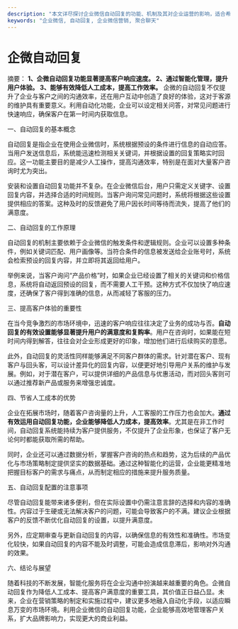 ```yaml
---
description: "本文详尽探讨企业微信自动回复的功能、机制及其对企业运营的影响，适合希望优化客户沟通效率的企业和营销团队。"
keywords: "企业微信, 自动回复, 企业微信营销, 聚合聊天"
---
```

# 企微自动回复

摘要： 
**1、企微自动回复功能显著提高客户响应速度。 2、通过智能化管理，提升用户体验。 3、能够有效降低人工成本，提高工作效率。** 企微的自动回复不仅提升了企业与客户之间的沟通效率，还在用户互动中创造了良好的体验，这对于客源的维护具有重要意义。利用自动化功能，企业可以设定相关问答，对常见问题进行快速响应，确保客户在第一时间内获取信息。

一、自动回复的基本概念

自动回复是指企业在使用企业微信时，系统根据预设的条件进行信息的自动应答。当用户发送信息后，系统能迅速检测相关关键词，并根据设置的回复策略实时回应。这一功能主要目的是减少人工操作，提高沟通效率，特别是在面对大量客户咨询时尤为突出。

安装和设置自动回复功能并不复杂。在企业微信后台，用户只需定义关键字、设置回复内容，并选择合适的时间规则。当客户询问常见问题时，系统将根据这些设置提供相应的答案。这种及时的反馈避免了用户因长时间等待而流失，提高了他们的满意度。

二、自动回复的工作原理

自动回复的机制主要依赖于企业微信的触发条件和逻辑规则。企业可以设置多种条件，例如关键词匹配、用户画像等。当符合条件的信息被发送给企业账号时，系统会检索预设的回复内容，并立即将其返回给用户。

举例来说，当客户询问“产品价格”时，如果企业已经设置了相关的关键词和价格信息，系统将自动返回预设的回复，而不需要人工干预。这种方式不仅加快了响应速度，还确保了客户得到准确的信息，从而减轻了客服的压力。

三、提高客户体验的重要性

在当今竞争激烈的市场环境中，迅速的客户响应往往决定了业务的成功与否。**自动回复的有效设置能够显著提升用户的满意度和复购率**。用户在咨询时，如果能在短时间内得到解答，往往会对企业形成更好的印象，增加他们进行后续购买的意愿。

此外，自动回复的灵活性同样能够满足不同客户群体的需求。针对潜在客户、现有客户与回头客，可以设计差异化的回复内容，以便更好地引导用户关系的维护与发展。例如，对于潜在客户，可以提供详细的产品信息与优惠活动，而对回头客则可以通过推荐新产品或服务来增强忠诚度。

四、节省人工成本的优势

企业在拓展市场时，随着客户咨询量的上升，人工客服的工作压力也会加大。**通过有效运用自动回复功能，企业能够降低人力成本，提高效率**。尤其是在非工作时间，自动回复系统能持续为客户提供服务，不仅提升了企业形象，也保证了客户无论何时都能获取所需的帮助。

同时，企业还可以通过数据分析，掌握客户咨询的热点和趋势，这为后续的产品优化与市场策略制定提供坚实的数据基础。通过这种智能化的运营，企业能更精准地把握目标客户的需求与痛点，从而制定相应的措施来提升服务质量。

五、自动回复配置的注意事项

尽管自动回复能带来诸多便利，但在实际设置中仍需注意言辞的选择和内容的准确性。内容过于生硬或无法解决客户的问题，可能会导致客户的不满。建议企业根据客户的反馈不断优化自动回复的设置，以提升满意度。

另外，应定期审查与更新自动回复的内容，以确保信息的有效性和准确性。市场变化较快，如果自动回复的内容不能及时调整，可能会造成信息滞后，影响对外沟通的效果。

六、结论与展望

随着科技的不断发展，智能化服务将在企业沟通中扮演越来越重要的角色。企微自动回复作为降低人工成本、提高客户满意度的重要工具，其价值正日益凸显。未来，企业在营销策略的制定和实施过程中，建议更多地融入自动化手段，以适应瞬息万变的市场环境。利用企业微信的自动回复功能，企业能够高效地管理客户关系，扩大品牌影响力，实现更大的商业利益。
